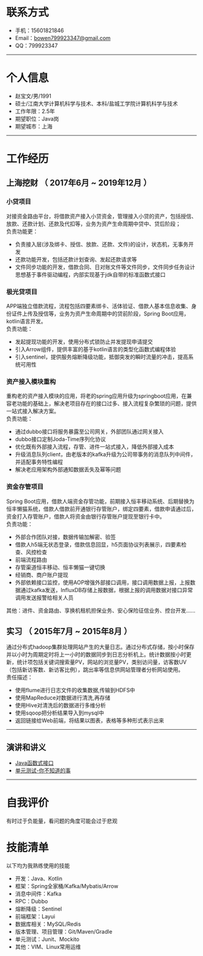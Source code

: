 # 联系方式

- 手机：15601821846
- Email：bowen799923347@gmail.com 
- QQ：799923347

---

# 个人信息

 - 赵宝文/男/1991 
 - 硕士/江南大学计算机科学与技术、本科/盐城工学院计算机科学与技术
 - 工作年限：2.5年
 - 期望职位：Java岗
 - 期望城市：上海

---

# 工作经历

## 上海挖财 （ 2017年6月 ~ 2019年12月 ）

### 小贷项目
对接资金路由平台，将借款资产接入小贷资金，管理接入小贷的资产，包括授信、放款、还款计划、还款及代扣等，业务为资产生命周期中贷中、贷后阶段；  
负责功能更：

- 负责接入层(涉及绑卡、授信、放款、还款、文件)的设计，状态机，无事务开发
- 还款功能开发，包括还款计划查询、发起还款请求等
- 文件同步功能的开发，借款合同、日对账文件等文件同步，文件同步任务设计思想基于事件驱动编程，内部实现基于jdk自带的标准函数式接口

### 极光贷项目
APP端独立借款流程，流程包括四要素绑卡、活体验证、借款人基本信息收集、身份证件上传及授信等，业务为资产生命周期中的贷前阶段，Spring Boot应用，kotlin语言开发。  
负责功能：

- 发起提现功能的开发，使用分布式锁防止并发提现申请提交
- 引入Arrow组件，提供丰富的基于kotlin语言的类型化函数式编程体验
- 引入sentinel，提供服务熔断降级功能，抵御突发的瞬时流量的冲击，提高系统可用性

### 资产接入模块重构 
重构老的资产接入模块的应用，将老的spring应用升级为springboot应用，在兼容老功能的基础上，解决老项目存在的接口过多、接入流程复杂繁琐的问题，提供一站式接入解决方案。  
负责功能：

- 通过dubbo接口将服务暴露至公司网关，外部团队通过网关接入
- dubbo接口定制Joda-Time序列化协议
- 优化既有外部接入流程，存管、进件一站式接入，降低外部接入成本
- 升级消息队列client，由老版本的kafka升级为公司带事务的消息队列中间件，并适配事务特性编程
- 解决老应用架构外部通知数据丢失及幂等问题

### 资金存管项目 
Spring Boot应用，借款人端资金存管功能，前期接入恒丰移动系统、后期替换为恒丰懒猫系统，借款人借款前开通银行存管账户，绑定四要素，借款申请通过后，资金打入存管账户，借款人将资金由银行存管账户提现至银行卡中。  
负责功能：

- 外部合作团队对接，数据传输加解密、验签
- 借款人h5端无状态登录，借款信息回显，h5页面协议列表展示，四要素检查、风控检查
- 前端流程路由
- 存管渠道恒丰移动、恒丰懒猫一键切换
- 经销商、商户账户提现
- 外部依赖接口监控，使用AOP增强外部接口调用，接口调用数据上报，上报数据通过kafka发送，InfluxDB存储上报数据，根据上报的调用数据对接口异常调用发送报警给相关人员

其他：进件、资金路由、享换机租机担保业务、安心保险征信业务、控台开发......
## 实习 （ 2015年7月 ~ 2015年8月 ）
通过分布式hadoop集群处理网站产生的大量日志。通过分布式存储，按小时保存并以小时为周期定时将上一小时的数据同步到日志分析机上。统计数据按小时更新，统计项包括关键词搜索量PV，网站的浏览量PV，类别访问量，访客数UV（包括新访客数、新访客比例），跳出率等信息供网站管理者分析网站使用。  
责任描述：

- 使用flume进行日志文件的收集数据,传输到HDFS中
- 使用MapReduce对数据进行清洗,再存储
- 使用Hive对清洗后的数据进行多维分析
- 使用sqoop把分析结果导入到mysql中
- 返回链接给Web前端，将结果以图表，表格等多种形式表示出来

---

## 演讲和讲义

 - [Java函数式接口](https://pan.baidu.com/s/1dh0CY5tUslbp7L8t7hEFgA)
 - [单元测试-你不知道的事](https://pan.baidu.com/s/1EkUq784XFYuEsT455LPYOA)

---
# 自我评价
有时过于负能量，看问题的角度可能会过于悲观
# 技能清单

以下均为我熟练使用的技能

- 开发：Java、Kotlin
- 框架：Spring全家桶/Kafka/Mybatis/Arrow
-  消息中间件：Kafka
- RPC：Dubbo
-  熔断降级：Sentinel
- 前端框架：Layui
- 数据库相关：MySQL/Redis
- 版本管理、项目管理：Git/Maven/Gradle
- 单元测试：Junit、Mockito
- 其他：VIM、Linux常用运维